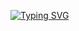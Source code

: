 [![Typing SVG](https://readme-typing-svg.herokuapp.com?color=E627F7&lines=retrovaweQA)](https://git.io/typing-svg)
